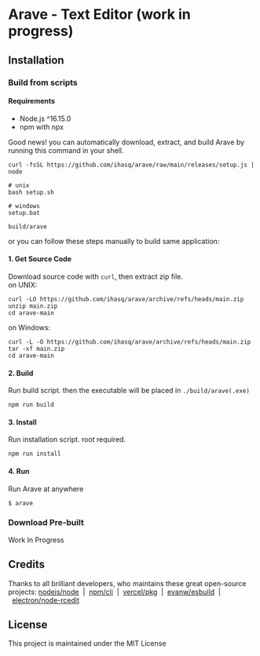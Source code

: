# Arave - Text Editor (work in progress)

## Installation

### Build from scripts
#### Requirements
+ Node.js ^16.15.0
+ npm with npx

Good news! you can automatically download, extract, and build Arave by running this command in your shell.
```
curl -fsSL https://github.com/ihasq/arave/raw/main/releases/setup.js | node

# unix
bash setup.sh

# windows
setup.bat

build/arave
```

or you can follow these steps manually to build same application:
#### 1\. Get Source Code
Download source code with ```curl```, then extract zip file.\
on UNIX:
```
curl -LO https://github.com/ihasq/arave/archive/refs/heads/main.zip
unzip main.zip
cd arave-main
```
on Windows:
```
curl -L -O https://github.com/ihasq/arave/archive/refs/heads/main.zip
tar -xf main.zip
cd arave-main
```

#### 2\. Build
Run build script. then the executable will be placed in ```./build/arave(.exe)```
```
npm run build
```

#### 3\. Install
Run installation script. root required.
```
npm run install
```

#### 4\. Run
Run Arave at anywhere
```
$ arave
```

### Download Pre-built
Work In Progress

## Credits
Thanks to all brilliant developers, who maintains these great open-source projects:
[nodejs/node](https://github.com/nodejs/node#readme)&nbsp;&nbsp;|&nbsp;&nbsp;[npm/cli](https://github.com/npm/cli#readme)&nbsp;&nbsp;|&nbsp;&nbsp;[vercel/pkg](https://github.com/vercel/pkg#readme)&nbsp;&nbsp;|&nbsp;&nbsp;[evanw/esbuild](https://github.com/evanw/esbuild#readme)&nbsp;&nbsp;|&nbsp;&nbsp;[electron/node-rcedit](https://github.com/electron/node-rcedit#readme)

## License
This project is maintained under the MIT License
